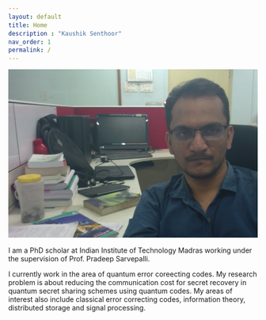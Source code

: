 ```yaml
---
layout: default
title: Home
description : "Kaushik Senthoor"
nav_order: 1
permalink: /
---
```


![Image](/self_portrait.jpg)

I am a PhD scholar at Indian Institute of Technology Madras working under the supervision of Prof. Pradeep Sarvepalli.

I currently work in the area of quantum error coreecting codes. My research problem is about reducing the communication cost for secret recovery in quantum secret sharing schemes using quantum codes. My areas of interest also include classical error correcting codes, information theory, distributed storage and signal processing.
